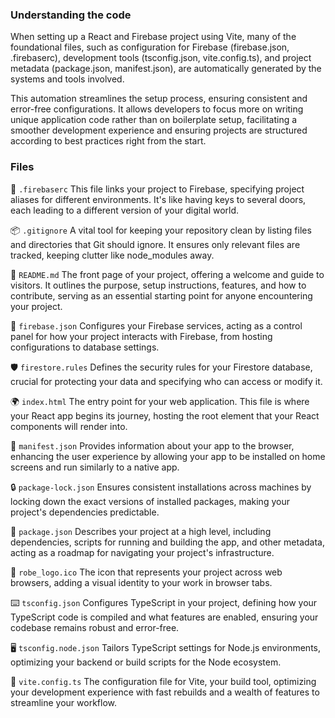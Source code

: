 ### Understanding the code

When setting up a React and Firebase project using Vite, many of the foundational files, such as configuration for Firebase (firebase.json, .firebaserc), development tools (tsconfig.json, vite.config.ts), and project metadata (package.json, manifest.json), are automatically generated by the systems and tools involved.

This automation streamlines the setup process, ensuring consistent and error-free configurations. It allows developers to focus more on writing unique application code rather than on boilerplate setup, facilitating a smoother development experience and ensuring projects are structured according to best practices right from the start.

### Files

🚀 `.firebaserc`
This file links your project to Firebase, specifying project aliases for different environments. It's like having keys to several doors, each leading to a different version of your digital world.

📦 `.gitignore`
A vital tool for keeping your repository clean by listing files and directories that Git should ignore. It ensures only relevant files are tracked, keeping clutter like node_modules away.

📘 `README.md`
The front page of your project, offering a welcome and guide to visitors. It outlines the purpose, setup instructions, features, and how to contribute, serving as an essential starting point for anyone encountering your project.

🔧 `firebase.json`
Configures your Firebase services, acting as a control panel for how your project interacts with Firebase, from hosting configurations to database settings.

🛡️ `firestore.rules`
Defines the security rules for your Firestore database, crucial for protecting your data and specifying who can access or modify it.

🌍 `index.html`
The entry point for your web application. This file is where your React app begins its journey, hosting the root element that your React components will render into.

📲 `manifest.json`
Provides information about your app to the browser, enhancing the user experience by allowing your app to be installed on home screens and run similarly to a native app.

🔒 `package-lock.json`
Ensures consistent installations across machines by locking down the exact versions of installed packages, making your project's dependencies predictable.

📜 `package.json`
Describes your project at a high level, including dependencies, scripts for running and building the app, and other metadata, acting as a roadmap for navigating your project's infrastructure.

🎨 `robe_logo.ico`
The icon that represents your project across web browsers, adding a visual identity to your work in browser tabs.

⌨️ `tsconfig.json`
Configures TypeScript in your project, defining how your TypeScript code is compiled and what features are enabled, ensuring your codebase remains robust and error-free.

🖥️ `tsconfig.node.json`
Tailors TypeScript settings for Node.js environments, optimizing your backend or build scripts for the Node ecosystem.

🚀 `vite.config.ts`
The configuration file for Vite, your build tool, optimizing your development experience with fast rebuilds and a wealth of features to streamline your workflow.
